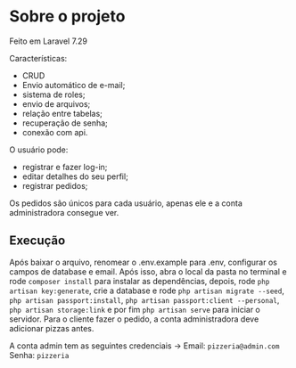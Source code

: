 # Sobre o projeto
Feito em Laravel 7.29

Características:
* CRUD
* Envio automático de e-mail;
* sistema de roles;
* envio de arquivos;
* relação entre tabelas;
* recuperação de senha;
* conexão com api.

O usuário pode:
* registrar e fazer log-in;
* editar detalhes do seu perfil;
* registrar pedidos;

Os pedidos são únicos para cada usuário, apenas ele e a conta administradora consegue ver.

## Execução
Após baixar o arquivo, renomear o .env.example para .env, configurar os campos de database e email. 
Após isso, abra o local da pasta no terminal e rode `composer install` para instalar as dependências, depois, rode `php artisan key:generate`, crie a database e rode `php artisan migrate --seed`, `php artisan passport:install`, `php artisan passport:client --personal`, `php artisan storage:link` e por fim `php artisan serve` para iniciar o servidor. Para o cliente fazer o pedido, a conta administradora deve adicionar pizzas antes.

A conta admin tem as seguintes credenciais ->
Email: `pizzeria@admin.com`
Senha: `pizzeria`
